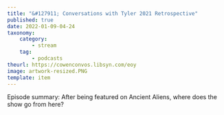 ```yaml
---
title: "&#127911; Conversations with Tyler 2021 Retrospective"
published: true
date: 2022-01-09-04-24
taxonomy:
    category:
        - stream
    tag:
        - podcasts
theurl: https://cowenconvos.libsyn.com/eoy
image: artwork-resized.PNG
template: item
---
```


Episode summary: After being featured on Ancient Aliens, where does the show go from here?
